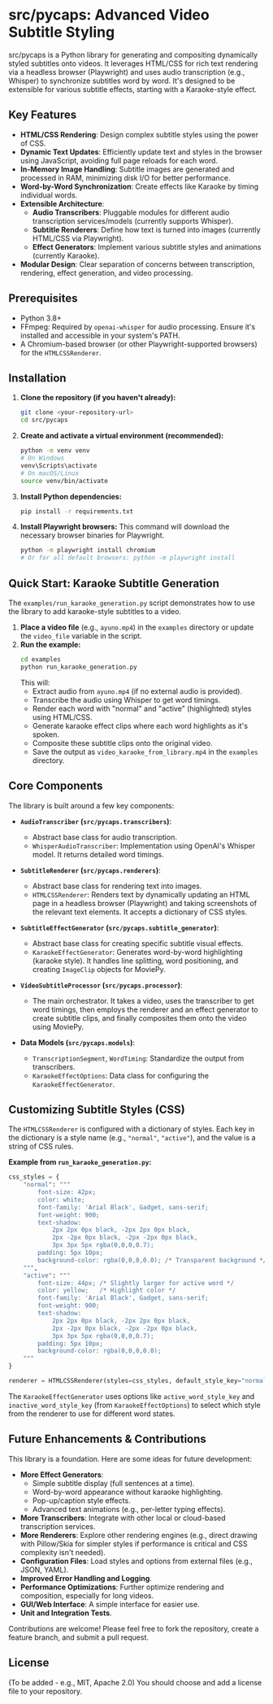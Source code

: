# src/pycaps: Advanced Video Subtitle Styling

src/pycaps is a Python library for generating and compositing dynamically styled subtitles onto videos. It leverages HTML/CSS for rich text rendering via a headless browser (Playwright) and uses audio transcription (e.g., Whisper) to synchronize subtitles word by word. It's designed to be extensible for various subtitle effects, starting with a Karaoke-style effect.

## Key Features

*   **HTML/CSS Rendering**: Design complex subtitle styles using the power of CSS.
*   **Dynamic Text Updates**: Efficiently update text and styles in the browser using JavaScript, avoiding full page reloads for each word.
*   **In-Memory Image Handling**: Subtitle images are generated and processed in RAM, minimizing disk I/O for better performance.
*   **Word-by-Word Synchronization**: Create effects like Karaoke by timing individual words.
*   **Extensible Architecture**:
    *   **Audio Transcribers**: Pluggable modules for different audio transcription services/models (currently supports Whisper).
    *   **Subtitle Renderers**: Define how text is turned into images (currently HTML/CSS via Playwright).
    *   **Effect Generators**: Implement various subtitle styles and animations (currently Karaoke).
*   **Modular Design**: Clear separation of concerns between transcription, rendering, effect generation, and video processing.

## Prerequisites

*   Python 3.8+
*   FFmpeg: Required by `openai-whisper` for audio processing. Ensure it's installed and accessible in your system's PATH.
*   A Chromium-based browser (or other Playwright-supported browsers) for the `HTMLCSSRenderer`.

## Installation

1.  **Clone the repository (if you haven't already):**
    ```bash
    git clone <your-repository-url>
    cd src/pycaps
    ```

2.  **Create and activate a virtual environment (recommended):**
    ```bash
    python -m venv venv
    # On Windows
    venv\Scripts\activate
    # On macOS/Linux
    source venv/bin/activate
    ```

3.  **Install Python dependencies:**
    ```bash
    pip install -r requirements.txt
    ```

4.  **Install Playwright browsers:**
    This command will download the necessary browser binaries for Playwright.
    ```bash
    python -m playwright install chromium 
    # Or for all default browsers: python -m playwright install
    ```

## Quick Start: Karaoke Subtitle Generation

The `examples/run_karaoke_generation.py` script demonstrates how to use the library to add karaoke-style subtitles to a video.

1.  **Place a video file** (e.g., `ayuno.mp4`) in the `examples` directory or update the `video_file` variable in the script.
2.  **Run the example:**
    ```bash
    cd examples
    python run_karaoke_generation.py
    ```
    This will:
    *   Extract audio from `ayuno.mp4` (if no external audio is provided).
    *   Transcribe the audio using Whisper to get word timings.
    *   Render each word with "normal" and "active" (highlighted) styles using HTML/CSS.
    *   Generate karaoke effect clips where each word highlights as it's spoken.
    *   Composite these subtitle clips onto the original video.
    *   Save the output as `video_karaoke_from_library.mp4` in the `examples` directory.

## Core Components

The library is built around a few key components:

*   **`AudioTranscriber` (`src/pycaps.transcribers`)**:
    *   Abstract base class for audio transcription.
    *   `WhisperAudioTranscriber`: Implementation using OpenAI's Whisper model. It returns detailed word timings.

*   **`SubtitleRenderer` (`src/pycaps.renderers`)**:
    *   Abstract base class for rendering text into images.
    *   `HTMLCSSRenderer`: Renders text by dynamically updating an HTML page in a headless browser (Playwright) and taking screenshots of the relevant text elements. It accepts a dictionary of CSS styles.

*   **`SubtitleEffectGenerator` (`src/pycaps.subtitle_generator`)**:
    *   Abstract base class for creating specific subtitle visual effects.
    *   `KaraokeEffectGenerator`: Generates word-by-word highlighting (karaoke style). It handles line splitting, word positioning, and creating `ImageClip` objects for MoviePy.

*   **`VideoSubtitleProcessor` (`src/pycaps.processor`)**:
    *   The main orchestrator. It takes a video, uses the transcriber to get word timings, then employs the renderer and an effect generator to create subtitle clips, and finally composites them onto the video using MoviePy.

*   **Data Models (`src/pycaps.models`)**:
    *   `TranscriptionSegment`, `WordTiming`: Standardize the output from transcribers.
    *   `KaraokeEffectOptions`: Data class for configuring the `KaraokeEffectGenerator`.

## Customizing Subtitle Styles (CSS)

The `HTMLCSSRenderer` is configured with a dictionary of styles. Each key in the dictionary is a style name (e.g., `"normal"`, `"active"`), and the value is a string of CSS rules.

**Example from `run_karaoke_generation.py`:**
```python
css_styles = {
    "normal": """
        font-size: 42px;
        color: white;
        font-family: 'Arial Black', Gadget, sans-serif;
        font-weight: 900;
        text-shadow: 
            2px 2px 0px black, -2px 2px 0px black, 
            2px -2px 0px black, -2px -2px 0px black,
            3px 3px 5px rgba(0,0,0,0.7);
        padding: 5px 10px;
        background-color: rgba(0,0,0,0.0); /* Transparent background */
    """,
    "active": """
        font-size: 44px; /* Slightly larger for active word */
        color: yellow;   /* Highlight color */
        font-family: 'Arial Black', Gadget, sans-serif;
        font-weight: 900;
        text-shadow: 
            2px 2px 0px black, -2px 2px 0px black, 
            2px -2px 0px black, -2px -2px 0px black,
            3px 3px 5px rgba(0,0,0,0.7);
        padding: 5px 10px;
        background-color: rgba(0,0,0,0.0);
    """
}

renderer = HTMLCSSRenderer(styles=css_styles, default_style_key="normal")
```

The `KaraokeEffectGenerator` uses options like `active_word_style_key` and `inactive_word_style_key` (from `KaraokeEffectOptions`) to select which style from the renderer to use for different word states.

## Future Enhancements & Contributions

This library is a foundation. Here are some ideas for future development:

*   **More Effect Generators**:
    *   Simple subtitle display (full sentences at a time).
    *   Word-by-word appearance without karaoke highlighting.
    *   Pop-up/caption style effects.
    *   Advanced text animations (e.g., per-letter typing effects).
*   **More Transcribers**: Integrate with other local or cloud-based transcription services.
*   **More Renderers**: Explore other rendering engines (e.g., direct drawing with Pillow/Skia for simpler styles if performance is critical and CSS complexity isn't needed).
*   **Configuration Files**: Load styles and options from external files (e.g., JSON, YAML).
*   **Improved Error Handling and Logging**.
*   **Performance Optimizations**: Further optimize rendering and composition, especially for long videos.
*   **GUI/Web Interface**: A simple interface for easier use.
*   **Unit and Integration Tests**.

Contributions are welcome! Please feel free to fork the repository, create a feature branch, and submit a pull request.

## License

(To be added - e.g., MIT, Apache 2.0)
You should choose and add a license file to your repository. 